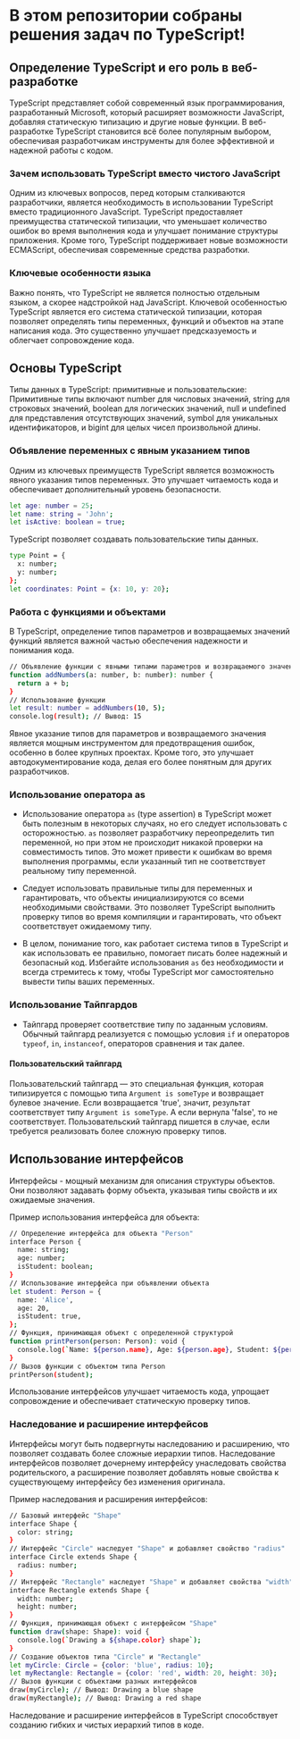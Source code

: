 # В этом репозитории собраны решения задач по TypeScript!

## Определение TypeScript и его роль в веб-разработке

TypeScript представляет собой современный язык программирования, разработанный Microsoft, который расширяет возможности JavaScript, добавляя статическую типизацию и другие новые функции.
В веб-разработке TypeScript становится всё более популярным выбором, обеспечивая разработчикам инструменты для более эффективной и надежной работы с кодом.

### Зачем использовать TypeScript вместо чистого JavaScript

Одним из ключевых вопросов, перед которым сталкиваются разработчики, является необходимость в использовании TypeScript вместо традиционного JavaScript.
TypeScript предоставляет преимущества статической типизации, что уменьшает количество ошибок во время выполнения кода и улучшает понимание структуры приложения.
Кроме того, TypeScript поддерживает новые возможности ECMAScript, обеспечивая современные средства разработки.

### Ключевые особенности языка

Важно понять, что TypeScript не является полностью отдельным языком, а скорее надстройкой над JavaScript.
Ключевой особенностью TypeScript является его система статической типизации, которая позволяет определять типы переменных, функций и объектов на этапе написания кода.
Это существенно улучшает предсказуемость и облегчает сопровождение кода.

## Основы TypeScript

Типы данных в TypeScript: примитивные и пользовательские:
Примитивные типы включают number для числовых значений, string для строковых значений, boolean для логических значений, null и undefined для представления отсутствующих значений,
symbol для уникальных идентификаторов, и bigint для целых чисел произвольной длины.

### Объявление переменных с явным указанием типов

Одним из ключевых преимуществ TypeScript является возможность явного указания типов переменных. Это улучшает читаемость кода и обеспечивает дополнительный уровень безопасности.

```bash
let age: number = 25;
let name: string = 'John';
let isActive: boolean = true;
```

TypeScript позволяет создавать пользовательские типы данных.

```bash
type Point = {
  x: number;
  y: number;
};
let coordinates: Point = {x: 10, y: 20};
```

### Работа с функциями и объектами

В TypeScript, определение типов параметров и возвращаемых значений функций является важной частью обеспечения надежности и понимания кода.

```bash
// Объявление функции с явными типами параметров и возвращаемого значения
function addNumbers(a: number, b: number): number {
  return a + b;
}
// Использование функции
let result: number = addNumbers(10, 5);
console.log(result); // Вывод: 15
```

Явное указание типов для параметров и возвращаемого значения является мощным инструментом для предотвращения ошибок, особенно в более крупных проектах. Кроме того, это улучшает автодокументирование кода, делая его более понятным для других разработчиков.

### Использование оператора as

- Использование оператора `as` (type assertion) в TypeScript может быть полезным в некоторых случаях, но его следует использовать с осторожностью. `as` позволяет разработчику переопределить тип переменной, но при этом не происходит никакой проверки на совместимость типов. Это может привести к ошибкам во время выполнения программы, если указанный тип не соответствует реальному типу переменной.

- Следует использовать правильные типы для переменных и гарантировать, что объекты инициализируются со всеми необходимыми свойствами. Это позволяет TypeScript выполнить проверку типов во время компиляции и гарантировать, что объект соответствует ожидаемому типу.

- В целом, понимание того, как работает система типов в TypeScript и как использовать ее правильно, помогает писать более надежный и безопасный код. Избегайте использования `as` без необходимости и всегда стремитесь к тому, чтобы TypeScript мог самостоятельно вывести типы ваших переменных.

### Использование Тайпгардов

- Тайпгард проверяет соответствие типу по заданным условиям.
  Обычный тайпгард реализуется с помощью условия `if` и операторов `typeof`, `in`, `instanceof`, операторов сравнения и так далее.

#### Пользовательский тайпгард

Пользовательский тайпгард — это специальная функция, которая типизируется с помощью типа `Argument is someType` и возвращает булевое значение. Если возвращается 'true', значит, результат соответствует типу `Argument is someType`. А если вернула 'false', то не соответствует. Пользовательский тайпгард пишется в случае, если требуется реализовать более сложную проверку типов.

## Использование интерфейсов

Интерфейсы - мощный механизм для описания структуры объектов.
Они позволяют задавать форму объекта, указывая типы свойств и их ожидаемые значения.

Пример использования интерфейса для объекта:

```bash
// Определение интерфейса для объекта "Person"
interface Person {
  name: string;
  age: number;
  isStudent: boolean;
}
// Использование интерфейса при объявлении объекта
let student: Person = {
  name: 'Alice',
  age: 20,
  isStudent: true,
};
// Функция, принимающая объект с определенной структурой
function printPerson(person: Person): void {
  console.log(`Name: ${person.name}, Age: ${person.age}, Student: ${person.isStudent}`);
}
// Вызов функции с объектом типа Person
printPerson(student);
```

Использование интерфейсов улучшает читаемость кода, упрощает сопровождение и обеспечивает статическую проверку типов.

### Наследование и расширение интерфейсов

Интерфейсы могут быть подвергнуты наследованию и расширению, что позволяет создавать более сложные иерархии типов. Наследование интерфейсов позволяет дочернему интерфейсу унаследовать свойства родительского, а расширение позволяет добавлять новые свойства к существующему интерфейсу без изменения оригинала.

Пример наследования и расширения интерфейсов:

```bash
// Базовый интерфейс "Shape"
interface Shape {
  color: string;
}
// Интерфейс "Circle" наследует "Shape" и добавляет свойство "radius"
interface Circle extends Shape {
  radius: number;
}
// Интерфейс "Rectangle" наследует "Shape" и добавляет свойства "width" и "height"
interface Rectangle extends Shape {
  width: number;
  height: number;
}
// Функция, принимающая объект с интерфейсом "Shape"
function draw(shape: Shape): void {
  console.log(`Drawing a ${shape.color} shape`);
}
// Создание объектов типа "Circle" и "Rectangle"
let myCircle: Circle = {color: 'blue', radius: 10};
let myRectangle: Rectangle = {color: 'red', width: 20, height: 30};
// Вызов функции с объектами разных интерфейсов
draw(myCircle); // Вывод: Drawing a blue shape
draw(myRectangle); // Вывод: Drawing a red shape
```

Наследование и расширение интерфейсов в TypeScript способствует созданию гибких и чистых иерархий типов в коде.
